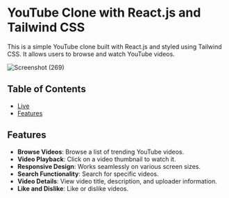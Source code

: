 # YouTube Clone with React.js and Tailwind CSS

This is a simple YouTube clone built with React.js and styled using Tailwind CSS. It allows users to browse and watch YouTube videos.

![Screenshot (269)](https://github.com/varun2696/youtube-clone/assets/110106484/3a430bd8-8261-4564-ad78-f9856a3ece06)


## Table of Contents

- [Live](https://vkr-yt-react-app.netlify.app/)
- [Features](#features)


## Features

- **Browse Videos**: Browse a list of trending YouTube videos.
- **Video Playback**: Click on a video thumbnail to watch it.
- **Responsive Design**: Works seamlessly on various screen sizes.
- **Search Functionality**: Search for specific videos.
- **Video Details**: View video title, description, and uploader information.
- **Like and Dislike**: Like or dislike videos.

